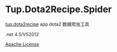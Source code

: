 Tup.Dota2Recipe.Spider
======================

[tup.dota2recipe](https://github.com/tupunco/tup.dota2recipe) app dota2 数据爬虫工具

.net 4.5/VS2012

[Apache License](LICENSE.txt)